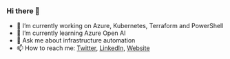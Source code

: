 ### Hi there 👋

- 🔭 I’m currently working on Azure, Kubernetes, Terraform and PowerShell
- 🌱 I’m currently learning Azure Open AI
- 💬 Ask me about infrastructure automation
- 📫 How to reach me: [Twitter](https://twitter.com/janegilring), [LinkedIn](https://www.linkedin.com/in/janegilring/), [Website](https://www.powershell.no)

<!--
**janegilring/janegilring** is a ✨ _special_ ✨ repository because its `README.md` (this file) appears on your GitHub profile.

Here are some ideas to get you started:

- 👯 I’m looking to collaborate on ...
- 🤔 I’m looking for help with ...
- 📫 How to reach me: ...
- 😄 Pronouns: ...
- ⚡ Fun fact: ...
-->
